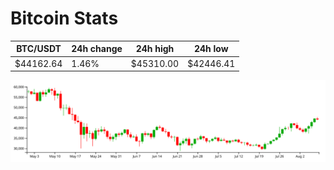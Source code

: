 # Bitcoin Stats

BTC/USDT|24h change|24h high|24h low|
|---|---|---|---|
|$44162.64|1.46%|$45310.00|$42446.41|

<img src="./chart.svg">
